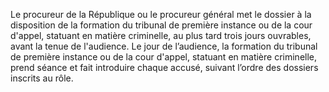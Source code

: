 Le procureur de la République ou le procureur général met le dossier à la disposition de la formation du tribunal de première instance ou de la cour d'appel, statuant en matière criminelle, au plus tard trois jours ouvrables, avant la tenue de l'audience.
Le jour de l’audience, la formation du tribunal de première instance ou de la cour d'appel, statuant en matière criminelle, prend séance et fait introduire chaque accusé, suivant l’ordre des dossiers inscrits au rôle.